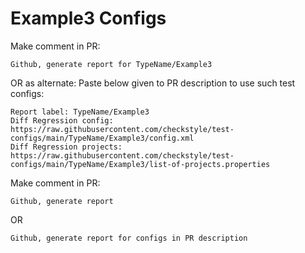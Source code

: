 # Example3 Configs
Make comment in PR:
```
Github, generate report for TypeName/Example3
```
OR as alternate:
Paste below given to PR description to use such test configs:
```
Report label: TypeName/Example3
Diff Regression config: https://raw.githubusercontent.com/checkstyle/test-configs/main/TypeName/Example3/config.xml
Diff Regression projects: https://raw.githubusercontent.com/checkstyle/test-configs/main/TypeName/Example3/list-of-projects.properties
```
Make comment in PR:
```
Github, generate report
```
OR
```
Github, generate report for configs in PR description
```
